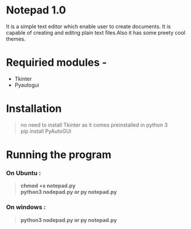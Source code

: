 # Notepad 1.0
It is a simple text editor which enable user to create documents. It is capable of creating and editng plain text files.Also it has some preety cool themes.

# Requiried modules -
  - Tkinter </br>
  - Pyautogui

# Installation
  > no need to install Tkinter as it comes preinstalled in python 3 </br>
  > pip install PyAutoGUI
  
# Running the program
  ### On Ubuntu :
  > **chmod +x notepad.py </br>
  > python3 nodepad.py or py notepad.py**
  
  ### On windows :
  > **python3 nodepad.py or py notepad.py**
  
